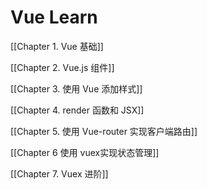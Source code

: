 # Vue Learn

[[Chapter 1. Vue 基础]]

[[Chapter 2. Vue.js 组件]]

[[Chapter 3. 使用 Vue 添加样式]]

[[Chapter 4. render 函数和 JSX]]

[[Chapter 5. 使用 Vue-router 实现客户端路由]]

[[Chapter 6 使用 vuex实现状态管理]]

[[Chapter 7. Vuex 进阶]]

